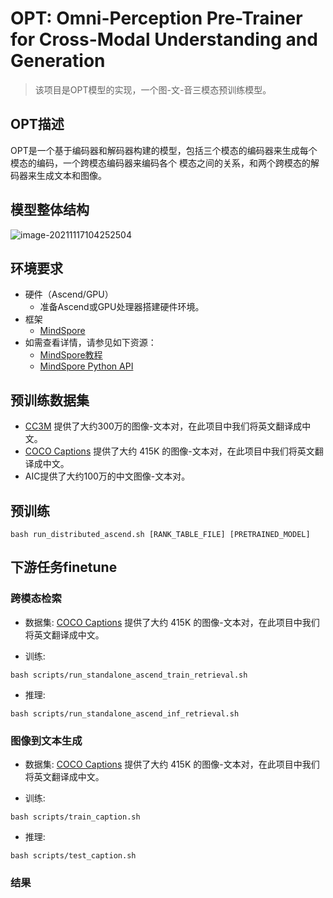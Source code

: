 # OPT: Omni-Perception Pre-Trainer for Cross-Modal Understanding and Generation

> 该项目是OPT模型的实现，一个图-文-音三模态预训练模型。

## OPT描述

OPT是一个基于编码器和解码器构建的模型，包括三个模态的编码器来生成每个模态的编码，一个跨模态编码器来编码各个 模态之间的关系，和两个跨模态的解码器来生成文本和图像。

## 模型整体结构

<img src="./8159685ccda2be63fd92cb1109fe7f8.png" alt="image-20211117104252504" />

## 环境要求

- 硬件（Ascend/GPU）
    - 准备Ascend或GPU处理器搭建硬件环境。
- 框架
    - [MindSpore](https://www.mindspore.cn/install)
- 如需查看详情，请参见如下资源：
    - [MindSpore教程](https://www.mindspore.cn/tutorials/zh-CN/r1.8/index.html)
    - [MindSpore Python API](https://www.mindspore.cn/docs/zh-CN/r1.8/index.html)

## 预训练数据集

- [CC3M](https://github.com/google-research-datasets/conceptual-captions) 提供了大约300万的图像-文本对，在此项目中我们将英文翻译成中文。
- [COCO Captions](https://cocodataset.org/#home) 提供了大约 415K 的图像-文本对，在此项目中我们将英文翻译成中文。
- AIC提供了大约100万的中文图像-文本对。

## 预训练

```shell
bash run_distributed_ascend.sh [RANK_TABLE_FILE] [PRETRAINED_MODEL]
```

## 下游任务finetune

### 跨模态检索

- 数据集: [COCO Captions](https://cocodataset.org/#home) 提供了大约 415K 的图像-文本对，在此项目中我们将英文翻译成中文。

- 训练:

```shell
bash scripts/run_standalone_ascend_train_retrieval.sh
```

- 推理:

```shell
bash scripts/run_standalone_ascend_inf_retrieval.sh
```

### 图像到文本生成

- 数据集: [COCO Captions](https://cocodataset.org/#home) 提供了大约 415K 的图像-文本对，在此项目中我们将英文翻译成中文。

- 训练:

```shell
bash scripts/train_caption.sh
```

- 推理:

```shell
bash scripts/test_caption.sh
```

### 结果